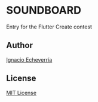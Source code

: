 # SOUNDBOARD

Entry for the Flutter Create contest 

## Author

[Ignacio Echeverría](https://github.com/ignaeche)

## License

[MIT License](LICENSE)